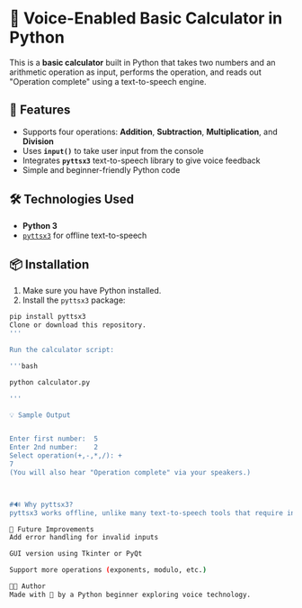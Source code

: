 # 🧮 Voice-Enabled Basic Calculator in Python

This is a **basic calculator** built in Python that takes two numbers and an arithmetic operation as input, performs the operation, and reads out "Operation complete" using a text-to-speech engine.

## 🚀 Features

- Supports four operations: **Addition**, **Subtraction**, **Multiplication**, and **Division**
- Uses **`input()`** to take user input from the console
- Integrates **`pyttsx3`** text-to-speech library to give voice feedback
- Simple and beginner-friendly Python code

## 🛠️ Technologies Used

- **Python 3**
- [`pyttsx3`](https://pypi.org/project/pyttsx3/) for offline text-to-speech

## 📦 Installation

1. Make sure you have Python installed.
2. Install the `pyttsx3` package:

```bash
pip install pyttsx3
Clone or download this repository.
'''

Run the calculator script:

'''bash

python calculator.py

'''

💡 Sample Output


Enter first number:  5
Enter 2nd number:    2
Select operation(+,-,*,/): +
7
(You will also hear "Operation complete" via your speakers.)



#🔊 Why pyttsx3?
pyttsx3 works offline, unlike many text-to-speech tools that require internet access. It's lightweight and cross-platform.

📌 Future Improvements      
Add error handling for invalid inputs

GUI version using Tkinter or PyQt

Support more operations (exponents, modulo, etc.)

🧑‍💻 Author
Made with 💙 by a Python beginner exploring voice technology.



